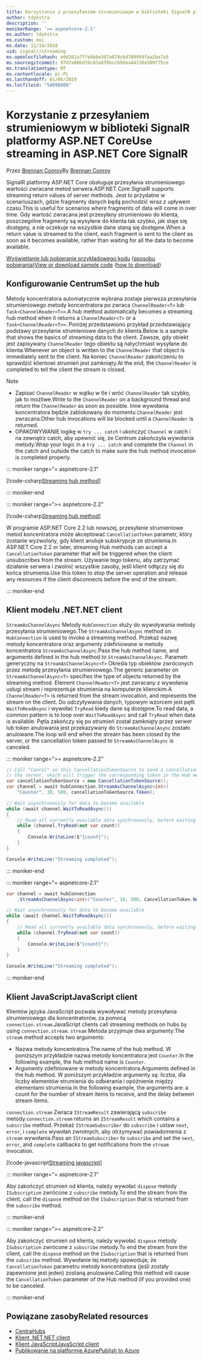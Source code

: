 ```yaml
---
title: Korzystanie z przesyłaniem strumieniowym w biblioteki SignalR platformy ASP.NET Core
author: tdykstra
description: ''
monikerRange: '>= aspnetcore-2.1'
ms.author: tdykstra
ms.custom: mvc
ms.date: 11/14/2018
uid: signalr/streaming
ms.openlocfilehash: e0d201a7ffebbbe387a874c6d788994faa2be7a5
ms.sourcegitcommit: 97d7a00bd39c83a8f6bccb9daa44130a509f75ce
ms.translationtype: MT
ms.contentlocale: pl-PL
ms.lasthandoff: 01/08/2019
ms.locfileid: "54098808"
---
```

# <a name="use-streaming-in-aspnet-core-signalr"></a><span data-ttu-id="1a785-102">Korzystanie z przesyłaniem strumieniowym w biblioteki SignalR platformy ASP.NET Core</span><span class="sxs-lookup"><span data-stu-id="1a785-102">Use streaming in ASP.NET Core SignalR</span></span>

<span data-ttu-id="1a785-103">Przez [Brennan Conroy](https://github.com/BrennanConroy)</span><span class="sxs-lookup"><span data-stu-id="1a785-103">By [Brennan Conroy](https://github.com/BrennanConroy)</span></span>

<span data-ttu-id="1a785-104">SignalR platformy ASP.NET Core obsługuje przesyłania strumieniowego wartości zwracane metod serwera.</span><span class="sxs-lookup"><span data-stu-id="1a785-104">ASP.NET Core SignalR supports streaming return values of server methods.</span></span> <span data-ttu-id="1a785-105">Jest to przydatne w scenariuszach, gdzie fragmenty danych będą pochodzić wraz z upływem czasu.</span><span class="sxs-lookup"><span data-stu-id="1a785-105">This is useful for scenarios where fragments of data will come in over time.</span></span> <span data-ttu-id="1a785-106">Gdy wartość zwracana jest przesyłany strumieniowo do klienta, poszczególne fragmenty są wysyłane do klienta tak szybko, jak staje się dostępny, a nie oczekuje na wszystkie dane staną się dostępne.</span><span class="sxs-lookup"><span data-stu-id="1a785-106">When a return value is streamed to the client, each fragment is sent to the client as soon as it becomes available, rather than waiting for all the data to become available.</span></span>

<span data-ttu-id="1a785-107">[Wyświetlanie lub pobieranie przykładowego kodu](https://github.com/aspnet/Docs/tree/live/aspnetcore/signalr/streaming/sample) ([sposobu pobierania](xref:index#how-to-download-a-sample))</span><span class="sxs-lookup"><span data-stu-id="1a785-107">[View or download sample code](https://github.com/aspnet/Docs/tree/live/aspnetcore/signalr/streaming/sample) ([how to download](xref:index#how-to-download-a-sample))</span></span>

## <a name="set-up-the-hub"></a><span data-ttu-id="1a785-108">Konfigurowanie Centrum</span><span class="sxs-lookup"><span data-stu-id="1a785-108">Set up the hub</span></span>

<span data-ttu-id="1a785-109">Metody koncentratora automatycznie wybrana zostaje pierwsza przesyłania strumieniowego metody koncentratora po zwraca `ChannelReader<T>` lub `Task<ChannelReader<T>>`.</span><span class="sxs-lookup"><span data-stu-id="1a785-109">A hub method automatically becomes a streaming hub method when it returns a `ChannelReader<T>` or a `Task<ChannelReader<T>>`.</span></span> <span data-ttu-id="1a785-110">Poniżej przedstawiono przykład przedstawiający podstawy przesyłanie strumieniowe danych do klienta.</span><span class="sxs-lookup"><span data-stu-id="1a785-110">Below is a sample that shows the basics of streaming data to the client.</span></span> <span data-ttu-id="1a785-111">Zawsze, gdy obiekt jest zapisywany `ChannelReader` tego obiektu są natychmiast wysyłane do klienta.</span><span class="sxs-lookup"><span data-stu-id="1a785-111">Whenever an object is written to the `ChannelReader` that object is immediately sent to the client.</span></span> <span data-ttu-id="1a785-112">Na koniec `ChannelReader` zakończeniu to sprawdzić klientowi strumień jest zamknięty.</span><span class="sxs-lookup"><span data-stu-id="1a785-112">At the end, the `ChannelReader` is completed to tell the client the stream is closed.</span></span>

> [!NOTE]
> * <span data-ttu-id="1a785-113">Zapisać `ChannelReader` w wątku w tle i wróć `ChannelReader` tak szybko, jak to możliwe.</span><span class="sxs-lookup"><span data-stu-id="1a785-113">Write to the `ChannelReader` on a background thread and return the `ChannelReader` as soon as possible.</span></span> <span data-ttu-id="1a785-114">Inne wywołania koncentratora będzie zablokowany do momentu `ChannelReader` jest zwracana.</span><span class="sxs-lookup"><span data-stu-id="1a785-114">Other hub invocations will be blocked until a `ChannelReader` is returned.</span></span>
> * <span data-ttu-id="1a785-115">OPAKOWYWANIE logikę w `try ... catch` i ukończyć `Channel` w catch i na zewnątrz catch, aby upewnić się, że Centrum zakończyła wywołania metody.</span><span class="sxs-lookup"><span data-stu-id="1a785-115">Wrap your logic in a `try ... catch` and complete the `Channel` in the catch and outside the catch to make sure the hub method invocation is completed properly.</span></span>

::: moniker range="= aspnetcore-2.1"

[!code-csharp[Streaming hub method](streaming/sample/Hubs/StreamHub.aspnetcore21.cs?name=snippet1)]

::: moniker-end

::: moniker range=">= aspnetcore-2.2"

[!code-csharp[Streaming hub method](streaming/sample/Hubs/StreamHub.cs?name=snippet1)]

<span data-ttu-id="1a785-116">W programie ASP.NET Core 2.2 lub nowszej, przesyłanie strumieniowe metod koncentratora może akceptować `CancellationToken` parametr, który zostanie wyzwolony, gdy klient anuluje subskrypcje ze strumienia.</span><span class="sxs-lookup"><span data-stu-id="1a785-116">In ASP.NET Core 2.2 or later, streaming Hub methods can accept a `CancellationToken` parameter that will be triggered when the client unsubscribes from the stream.</span></span> <span data-ttu-id="1a785-117">Używanie tego tokenu, aby zatrzymać działanie serwera i zwolnić wszystkie zasoby, jeśli klient odłączy się do końca strumienia.</span><span class="sxs-lookup"><span data-stu-id="1a785-117">Use this token to stop the server operation and release any resources if the client disconnects before the end of the stream.</span></span>

::: moniker-end

## <a name="net-client"></a><span data-ttu-id="1a785-118">Klient modelu .NET</span><span class="sxs-lookup"><span data-stu-id="1a785-118">.NET client</span></span>

<span data-ttu-id="1a785-119">`StreamAsChannelAsync` Metody `HubConnection` służy do wywoływania metody przesyłania strumieniowego.</span><span class="sxs-lookup"><span data-stu-id="1a785-119">The `StreamAsChannelAsync` method on `HubConnection` is used to invoke a streaming method.</span></span> <span data-ttu-id="1a785-120">Przekaż nazwę metody koncentratora oraz argumenty zdefiniowane w metody koncentratora `StreamAsChannelAsync`.</span><span class="sxs-lookup"><span data-stu-id="1a785-120">Pass the hub method name, and arguments defined in the hub method to `StreamAsChannelAsync`.</span></span> <span data-ttu-id="1a785-121">Parametr generyczny na `StreamAsChannelAsync<T>` Określa typ obiektów zwróconych przez metodę przesyłania strumieniowego.</span><span class="sxs-lookup"><span data-stu-id="1a785-121">The generic parameter on `StreamAsChannelAsync<T>` specifies the type of objects returned by the streaming method.</span></span> <span data-ttu-id="1a785-122">Element `ChannelReader<T>` jest zwracany z wywołania usługi stream i reprezentuje strumienia na komputerze klienckim.</span><span class="sxs-lookup"><span data-stu-id="1a785-122">A `ChannelReader<T>` is returned from the stream invocation, and represents the stream on the client.</span></span> <span data-ttu-id="1a785-123">Do odczytywania danych, typowym wzorcem jest pętli `WaitToReadAsync` i wywołać `TryRead` kiedy dane są dostępne.</span><span class="sxs-lookup"><span data-stu-id="1a785-123">To read data, a common pattern is to loop over `WaitToReadAsync` and call `TryRead` when data is available.</span></span> <span data-ttu-id="1a785-124">Pętla zakończy się po strumień został zamknięty przez serwer lub token anulowania jest przekazywany do `StreamAsChannelAsync` zostało anulowane.</span><span class="sxs-lookup"><span data-stu-id="1a785-124">The loop will end when the stream has been closed by the server, or the cancellation token passed to `StreamAsChannelAsync` is canceled.</span></span>

::: moniker range=">= aspnetcore-2.2"

```csharp
// Call "Cancel" on this CancellationTokenSource to send a cancellation message to 
// the server, which will trigger the corresponding token in the Hub method.
var cancellationTokenSource = new CancellationTokenSource();
var channel = await hubConnection.StreamAsChannelAsync<int>(
    "Counter", 10, 500, cancellationTokenSource.Token);

// Wait asynchronously for data to become available
while (await channel.WaitToReadAsync())
{
    // Read all currently available data synchronously, before waiting for more data
    while (channel.TryRead(out var count))
    {
        Console.WriteLine($"{count}");
    }
}

Console.WriteLine("Streaming completed");
```

::: moniker-end

::: moniker range="= aspnetcore-2.1"

```csharp
var channel = await hubConnection
    .StreamAsChannelAsync<int>("Counter", 10, 500, CancellationToken.None);

// Wait asynchronously for data to become available
while (await channel.WaitToReadAsync())
{
    // Read all currently available data synchronously, before waiting for more data
    while (channel.TryRead(out var count))
    {
        Console.WriteLine($"{count}");
    }
}

Console.WriteLine("Streaming completed");
```

::: moniker-end

## <a name="javascript-client"></a><span data-ttu-id="1a785-125">Klient JavaScript</span><span class="sxs-lookup"><span data-stu-id="1a785-125">JavaScript client</span></span>

<span data-ttu-id="1a785-126">Klientów języka JavaScript pozwala wywoływać metody przesyłania strumieniowego dla koncentratorów, za pomocą `connection.stream`.</span><span class="sxs-lookup"><span data-stu-id="1a785-126">JavaScript clients call streaming methods on hubs by using `connection.stream`.</span></span> <span data-ttu-id="1a785-127">`stream` Metoda przyjmuje dwa argumenty:</span><span class="sxs-lookup"><span data-stu-id="1a785-127">The `stream` method accepts two arguments:</span></span>

* <span data-ttu-id="1a785-128">Nazwa metody koncentratora.</span><span class="sxs-lookup"><span data-stu-id="1a785-128">The name of the hub method.</span></span> <span data-ttu-id="1a785-129">W poniższym przykładzie nazwa metody koncentratora jest `Counter`.</span><span class="sxs-lookup"><span data-stu-id="1a785-129">In the following example, the hub method name is `Counter`.</span></span>
* <span data-ttu-id="1a785-130">Argumenty zdefiniowane w metody koncentratora.</span><span class="sxs-lookup"><span data-stu-id="1a785-130">Arguments defined in the hub method.</span></span> <span data-ttu-id="1a785-131">W poniższym przykładzie argumenty są: liczba, dla liczby elementów strumienia do odbierania i opóźnienie między elementami strumienia.</span><span class="sxs-lookup"><span data-stu-id="1a785-131">In the following example, the arguments are: a count for the number of stream items to receive, and the delay between stream items.</span></span>

<span data-ttu-id="1a785-132">`connection.stream` Zwraca `IStreamResult` zawierającą `subscribe` metody.</span><span class="sxs-lookup"><span data-stu-id="1a785-132">`connection.stream` returns an `IStreamResult` which contains a `subscribe` method.</span></span> <span data-ttu-id="1a785-133">Przekaż `IStreamSubscriber` do `subscribe` i ustaw `next`, `error`, i `complete` wywołań zwrotnych, aby otrzymywać powiadomienia z `stream` wywołania.</span><span class="sxs-lookup"><span data-stu-id="1a785-133">Pass an `IStreamSubscriber` to `subscribe` and set the `next`, `error`, and `complete` callbacks to get notifications from the `stream` invocation.</span></span>

[!code-javascript[Streaming javascript](streaming/sample/wwwroot/js/stream.js?range=19-36)]

::: moniker range="= aspnetcore-2.1"

<span data-ttu-id="1a785-134">Aby zakończyć strumień od klienta, należy wywołać `dispose` metody `ISubscription` zwrócone z `subscribe` metody.</span><span class="sxs-lookup"><span data-stu-id="1a785-134">To end the stream from the client, call the `dispose` method on the `ISubscription` that is returned from the `subscribe` method.</span></span>

::: moniker-end

::: moniker range=">= aspnetcore-2.2"

<span data-ttu-id="1a785-135">Aby zakończyć strumień od klienta, należy wywołać `dispose` metody `ISubscription` zwrócone z `subscribe` metody.</span><span class="sxs-lookup"><span data-stu-id="1a785-135">To end the stream from the client, call the `dispose` method on the `ISubscription` that is returned from the `subscribe` method.</span></span> <span data-ttu-id="1a785-136">Wywołanie tej metody spowoduje, że `CancellationToken` parametru metody koncentratora (jeśli zostały zapewnione jest jeden) zostaną anulowane.</span><span class="sxs-lookup"><span data-stu-id="1a785-136">Calling this method will cause the `CancellationToken` parameter of the Hub method (if you provided one) to be canceled.</span></span>

::: moniker-end

## <a name="related-resources"></a><span data-ttu-id="1a785-137">Powiązane zasoby</span><span class="sxs-lookup"><span data-stu-id="1a785-137">Related resources</span></span>

* [<span data-ttu-id="1a785-138">Centra</span><span class="sxs-lookup"><span data-stu-id="1a785-138">Hubs</span></span>](xref:signalr/hubs)
* [<span data-ttu-id="1a785-139">Klient .NET</span><span class="sxs-lookup"><span data-stu-id="1a785-139">.NET client</span></span>](xref:signalr/dotnet-client)
* [<span data-ttu-id="1a785-140">Klient JavaScript</span><span class="sxs-lookup"><span data-stu-id="1a785-140">JavaScript client</span></span>](xref:signalr/javascript-client)
* [<span data-ttu-id="1a785-141">Publikowanie na platformie Azure</span><span class="sxs-lookup"><span data-stu-id="1a785-141">Publish to Azure</span></span>](xref:signalr/publish-to-azure-web-app)

